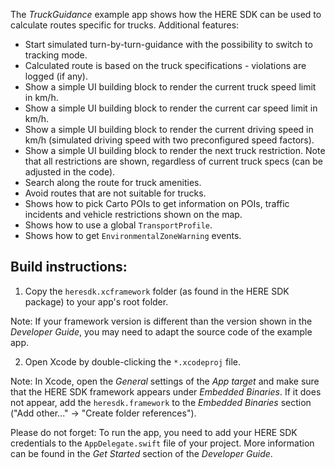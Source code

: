 The _TruckGuidance_ example app shows how the HERE SDK can be used to calculate routes specific for trucks.
Additional features:

- Start simulated turn-by-turn-guidance with the possibility to switch to tracking mode.
- Calculated route is based on the truck specifications - violations are logged (if any).
- Show a simple UI building block to render the current truck speed limit in km/h.
- Show a simple UI building block to render the current car speed limit in km/h.
- Show a simple UI building block to render the current driving speed in km/h (simulated driving speed with two preconfigured speed factors).
- Show a simple UI building block to render the next truck restriction. Note that all restrictions are shown, regardless of current truck specs (can be adjusted in the code).
- Search along the route for truck amenities.
- Avoid routes that are not suitable for trucks.
- Shows how to pick Carto POIs to get information on POIs, traffic incidents and vehicle restrictions shown on the map.
- Shows how to use a global `TransportProfile`.
- Shows how to get `EnvironmentalZoneWarning` events.

Build instructions:
-------------------

1) Copy the `heresdk.xcframework` folder (as found in the HERE SDK package) to your app's root folder.

Note: If your framework version is different than the version shown in the _Developer Guide_, you may need to adapt the source code of the example app.

2) Open Xcode by double-clicking the `*.xcodeproj` file.

Note: In Xcode, open the _General_ settings of the _App target_ and make sure that the HERE SDK framework appears under _Embedded Binaries_. If it does not appear, add the `heresdk.framework` to the _Embedded Binaries_ section ("Add other..." -> "Create folder references").

Please do not forget: To run the app, you need to add your HERE SDK credentials to the `AppDelegate.swift` file of your project. More information can be found in the _Get Started_ section of the _Developer Guide_.
